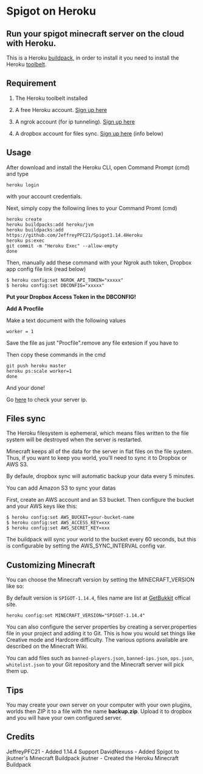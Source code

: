# Spigot on Heroku

## Run your spigot minecraft server on the cloud with Heroku.

This is a Heroku [buildpack](https://devcenter.heroku.com/articles/buildpacks), in order to install it you need to install the Heroku [toolbelt](https://toolbelt.heroku.com).

## Requirement

1. The Heroku toolbelt installed

2. A free Heroku account. [Sign up here](https://signup.heroku.com)

3. A ngrok account (for ip tunneling). [Sign up here](https://ngrok.com/signup)

4. A dropbox account for files sync. [Sign up here](https://www.dropbox.com/login) (info below)

## Usage

After download and install the Heroku CLI, open Command Prompt (cmd) and type

```
heroku login
```

with your account credentials.

Next, simply copy the following lines to your Command Promt (cmd)

```
heroku create
heroku buildpacks:add heroku/jvm
heroku buildpacks:add https://github.com/JeffreyPFC21/Spigot1.14.4Heroku
heroku ps:exec
git commit -m "Heroku Exec" --allow-empty
done
```

Then, manually add these command with your Ngrok auth token, Dropbox app config file link (read below)

```
$ heroku config:set NGROK_API_TOKEN="xxxxx"
$ heroku config:set DBCONFIG="xxxxx"
```
**Put your Dropbox Access Token in the DBCONFIG!**

**Add A Procfile**

Make a text document with the following values

```
worker = 1
```
Save the file as just "Procfile".remove any file extesion if you have to

Then copy these commands in the cmd

```
git push heroku master
heroku ps:scale worker=1
done
```

And your done!

Go [here](https://dashboard.ngrok.com/status/) to check your server ip.

## Files sync

The Heroku filesystem is ephemeral, which means files written to the file system will be destroyed when the server is restarted.

Minecraft keeps all of the data for the server in flat files on the file system. Thus, if you want to keep you world, you'll need to sync it to Dropbox or AWS S3.

By defaule, dropbox sync will automatic backup your data every 5 minutes.

You can add Amazon S3 to sync your datas

First, create an AWS account and an S3 bucket. Then configure the bucket and your AWS keys like this:

```
$ heroku config:set AWS_BUCKET=your-bucket-name
$ heroku config:set AWS_ACCESS_KEY=xxx
$ heroku config:set AWS_SECRET_KEY=xxx
```

The buildpack will sync your world to the bucket every 60 seconds, but this is configurable by setting the AWS_SYNC_INTERVAL config var.

## Customizing Minecraft

You can choose the Minecraft version by setting the MINECRAFT_VERSION like so:

By default version is `SPIGOT-1.14.4`, files name are list at [GetBukkit](https://getbukkit.org/spigot) offical site.

```
heroku config:set MINECRAFT_VERSION="SPIGOT-1.14.4"
```

You can also configure the server properties by creating a server.properties file in your project and adding it to Git. This is how you would set things like Creative mode and Hardcore difficulty. The various options available are described on the Minecraft Wiki.

You can add files such as ``banned-players.json``, ``banned-ips.json``, ``ops.json``, ``whitelist.json`` to your Git repository and the Minecraft server will pick them up.

## Tips

You may create your own server on your computer with your own plugins, worlds then ZIP it to a file with the name **backup.zip**. Upload it to dropbox and you will have your own configured server.

## Credits

JeffreyPFC21 - Added 1.14.4 Support
DavidNexuss - Added Spigot to jkutner's Minecraft Buildpack
jkutner - Created the Heroku Minecraft Buildpack
